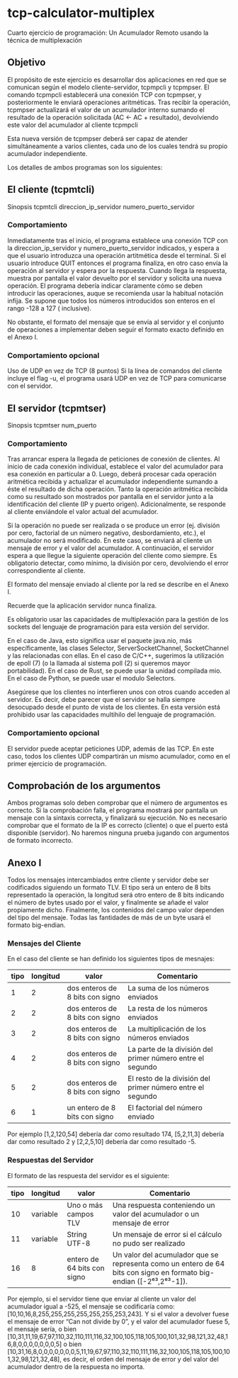 # tcp-calculator-multiplex

Cuarto ejercicio de programación: Un Acumulador Remoto usando la técnica de multiplexación

## Objetivo

El propósito de este ejercicio es desarrollar dos aplicaciones en red que se comunican según el modelo cliente-servidor,
tcpmpcli y tcpmpser. El comando tcpmpcli establecerá una conexión TCP con tcpmpser, y posteriormente le enviará
operaciones aritméticas. Tras recibir la operación, tcpmpser actualizará el valor de un acumulador interno sumando
el resultado de la operación solicitada (AC ← AC + resultado), devolviendo este valor del acumulador al cliente tcpmpcli

Esta nueva versión de tcpmpser deberá ser capaz de atender simultáneamente a varios clientes, cada uno de los cuales
tendrá su propio acumulador independiente.

Los detalles de ambos programas son los siguientes:

## El cliente (tcpmtcli)

Sinopsis
tcpmtcli direccion_ip_servidor numero_puerto_servidor

### Comportamiento

Inmediatamente tras el inicio, el programa establece una conexión TCP con la direccion_ip_servidor y
numero_puerto_servidor indicados, y espera a que el usuario introduzca una operación artitmética desde el terminal.
Si el usuario introduce QUIT entonces el programa finaliza, en otro caso envía la operación al servidor y espera por
la respuesta. Cuando llega la respuesta, muestra por pantalla el valor devuelto por el servidor y solicita una nueva
operación. El programa debería indicar claramente cómo se deben introducir las operaciones, auque se recomienda usar
la habitual notación infija. Se supone que todos los números introducidos son enteros en el rango -128 a 127 (
inclusive).

No obstante, el formato del mensaje que se envía al servidor y el conjunto de operaciones a implementar deben seguir el
formato exacto definido en el Anexo I.

### Comportamiento opcional

Uso de UDP en vez de TCP (8 puntos)
Si la línea de comandos del cliente incluye el flag -u, el programa usará UDP en vez de TCP para comunicarse con el
servidor.

## El servidor (tcpmtser)

Sinopsis
tcpmtser num_puerto

### Comportamiento

Tras arrancar espera la llegada de peticiones de conexión de clientes. Al inicio de cada conexión individual, establece
el valor del acumulador para esa conexión en particular a 0. Luego, deberá procesar cada operación aritmética recibida
y actualizar el acumulador independiente sumando a éste el resultado de dicha operación. Tanto la operación aritmética
recibida como su resultado son mostrados por pantalla en el servidor junto a la identificación del cliente
(IP y puerto origen). Adicionalmente, se responde al cliente enviándole el valor actual del acumulador.

Si la operación no puede ser realizada o se produce un error (ej. división por cero,
factorial de un número negativo, desbordamiento, etc.), el acumulador no será modificado. En este caso, se enviará al cliente un
mensaje de error y el valor del acumulador. A continuación, el servidor espera a que llegue la siguiente operación del
cliente como siempre. Es obligatorio detectar, como mínimo, la división por cero, devolviendo el error correspondiente
al cliente.

El formato del mensaje enviado al cliente por la red se describe en el Anexo I.

Recuerde que la aplicación servidor nunca finaliza.

Es obligatorio usar las capacidades de multiplexación para la gestión de los sockets del lenguaje de programación para
esta versión del servidor.

En el caso de Java, esto significa usar el paquete java.nio, más específicamente, las clases Selector,
ServerSocketChannel, SocketChannel y las relacionadas con ellas.
En el caso de C/C++, sugerimos la utilización de epoll (7)  (o la llamada al sistema poll (2) si queremos mayor
portabilidad).
En el caso de Rust, se puede usar la unidad compilada mio.
En el caso de Python, se puede usar el modulo Selectors.

Asegúrese que los clientes no interfieren unos con otros cuando acceden al servidor. Es decir, debe parecer que el
servidor se halla siempre desocupado desde el punto de vista de los clientes.
En esta versión está prohibido usar las capacidades multihilo del lenguaje de programación.

### Comportamiento opcional

El servidor puede aceptar peticiones UDP, además de las TCP. En este caso, todos los clientes UDP compartirán un mismo
acumulador, como en el primer ejercicio de programación.

## Comprobación de los argumentos

Ambos programas solo deben comprobar que el número de argumentos es correcto. Si la comprobación falla, el programa
mostrará por pantalla un mensaje con la sintaxis correcta, y finalizará su ejecución. No es necesario comprobar que el
formato de la IP es correcto (cliente) o que el puerto está disponible (servidor). No haremos ninguna prueba jugando con
argumentos de formato incorrecto.

## Anexo I

Todos los mensajes intercambiados entre cliente y servidor debe ser codificados siguiendo un formato TLV. El tipo será
un entero de 8 bits representado la operación, la longitud será otro entero de 8 bits indicando el número de bytes
usado por el valor, y finalmente se añade el valor propiamente dicho. Finalmente, los contenidos del campo valor
dependen del tipo del mensaje. Todas las fantidades de más de un byte usará el formato big-endian.

### Mensajes del Cliente

En el caso del cliente se han definido los siguientes tipos de mesnajes:

| tipo	 | longitud | valor                           | Comentario                                                 |
|-------|----------|---------------------------------|------------------------------------------------------------|
| 1     | 2        | dos enteros de 8 bits con signo | La suma de los números enviados                            |
| 2     | 2        | dos enteros de 8 bits con signo | La resta de los números enviados                           |
| 3     | 2        | dos enteros de 8 bits con signo | La multiplicación de los números enviados                  |
| 4     | 2        | dos enteros de 8 bits con signo | La parte de la división del primer número entre el segundo |
| 5     | 2        | dos enteros de 8 bits con signo | El resto de la división del primer número entre el segundo |
| 6     | 1        | un entero de 8 bits con signo   | El factorial del número enviado                            |

Por ejemplo [1,2,120,54] debería dar como resultado 174, [5,2,11,3] debería dar como resultado 2 y [2,2,5,10] debería
dar como resultado -5.

### Respuestas del Servidor

El formato de las respuesta del servidor es el siguiente:

| tipo | longitud | valor                       | Comentario                                                                                                          |
|------|----------|-----------------------------|---------------------------------------------------------------------------------------------------------------------|
| 10   | variable | Uno o más campos TLV        | Una respuesta conteniendo un valor del acumulador o un mensaje de error                                             |
| 11   | variable | String UTF-8                | Un mensaje de error si el cálculo no pudo ser realizado                                                             |
| 16   | 8        | entero de 64 bits con signo | Un valor del acumulador que se representa como un entero de 64 bits con signo en formato big-endian ([-2⁶³,2⁶³-1]). |

Por ejemplo, si el servidor tiene que enviar al cliente un valor del acumulador igual a -525, el mensaje se codificaría
como: [10,10,16,8,255,255,255,255,255,255,253,243]. Y si el valor a devolver fuese el mensaje de error “Can not divide
by 0”, y el valor del acumulador fuese 5, el mensaje sería, o
bien [10,31,11,19,67,97,110,32,110,111,116,32,100,105,118,105,100,101,32,98,121,32,48,16,8,0,0,0,0,0,0,0,5] o
bien [10,31,16,8,0,0,0,0,0,0,0,5,11,19,67,97,110,32,110,111,116,32,100,105,118,105,100,101,32,98,121,32,48], es decir,
el orden del mensaje de error y del valor del acumulador dentro de la respuesta no importa.
